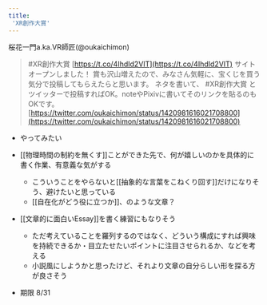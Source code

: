 ```yaml
---
title:
 'XR創作大賞'
---
```


桜花一門a.ka.VR師匠(@oukaichimon)
> #XR創作大賞
> [https://t.co/4IhdId2VIT](https://t.co/4IhdId2VIT)
> サイトオープンしました！
> 賞も沢山増えたので、みなさん気軽に、宝くじを買う気分で投稿してもらえたらと思います。
> ネタを書いて、 #XR創作大賞 とツイッターで投稿すればOK。noteやPixivに書いてそのリンクを貼るのもOKです。
[https://twitter.com/oukaichimon/status/1420981616021708800](https://twitter.com/oukaichimon/status/1420981616021708800)

- やってみたい
- [[物理時間の制約を無くす]]ことができた先で、何が嬉しいのかを具体的に書く作業、有意義な気がする
    - こういうことをやらないと[[抽象的な言葉をこねくり回す]]だけになりそう、避けたいと思っている
    - [[自在化がどう役に立つか]]、のような文章？

- [[文章的に面白いEssay]]を書く練習にもなりそう
    - ただ考えていることを羅列するのではなく、どういう構成にすれば興味を持続できるか・目立たせたいポイントに注目させられるか、などを考える
    - 小説風にしようかと思ったけど、それより文章の自分らしい形を探る方が良さそう

- 期限 8/31
